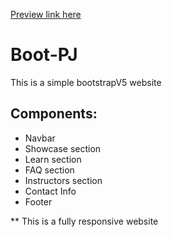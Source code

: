 [Preview link here](https://ibrahemnaser.github.io/Boot-PJ)
# Boot-PJ
This is a simple bootstrapV5 website

## Components: 
- Navbar
- Showcase section
- Learn section
- FAQ section
- Instructors section
- Contact Info
- Footer

** This is a fully responsive website
